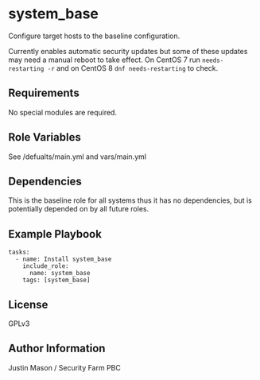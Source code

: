 system_base
=========

Configure target hosts to the baseline configuration.

Currently enables automatic security updates but some of these updates may need a manual reboot to take effect. On CentOS 7 run `needs-restarting -r` and on CentOS 8 `dnf needs-restarting` to check.

Requirements
------------

No special modules are required.

Role Variables
--------------

See /defualts/main.yml and vars/main.yml

Dependencies
------------

This is the baseline role for all systems thus it has no dependencies, but is potentially depended on by all future roles.

Example Playbook
----------------
```
tasks:
  - name: Install system_base
    include_role:
      name: system_base
    tags: [system_base]
```

License
-------

GPLv3

Author Information
------------------

Justin Mason / Security Farm PBC
